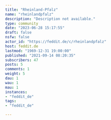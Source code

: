```yaml
---
title: "Rheinland-Pfalz" 
name: "rheinlandpfalz"
description: "Description not available."
type: community
date: "2023-06-28 15:17:55"
draft: false
nsfw: false
actor_id: "https://feddit.de/c/rheinlandpfalz"
host: feddit.de
lastmod: "1969-12-31 19:00:00"
published: "2021-09-14 08:20:35"
subscribers: 47
posts: 5
comments: 1
weight: 5
dau: 1
wau: 1
mau: 1
instances:
- "feddit_de"
tags: 
- "feddit_de"

---
```

